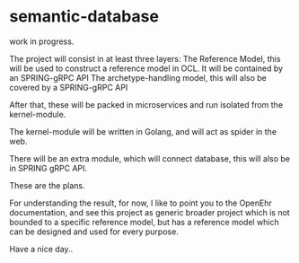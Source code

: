 # semantic-database

work in progress.

The project will consist in at least three layers:
The Reference Model, this will be used to construct a reference model in OCL. It will be contained by an SPRING-gRPC API
The archetype-handling model, this will also be covered by a SPRING-gRPC API

After that, these will be packed in microservices and run isolated from the kernel-module.

The kernel-module will be written in Golang, and will act as spider in the web.

There will be an extra module, which will connect database, this will also be in SPRING gRPC API.

These are the plans.

For understanding the result, for now, I like to point you to the OpenEhr documentation, and see this project as generic broader project which is not bounded to a specific reference model, but has a reference model which can be designed and used for every purpose.

Have a nice day..
